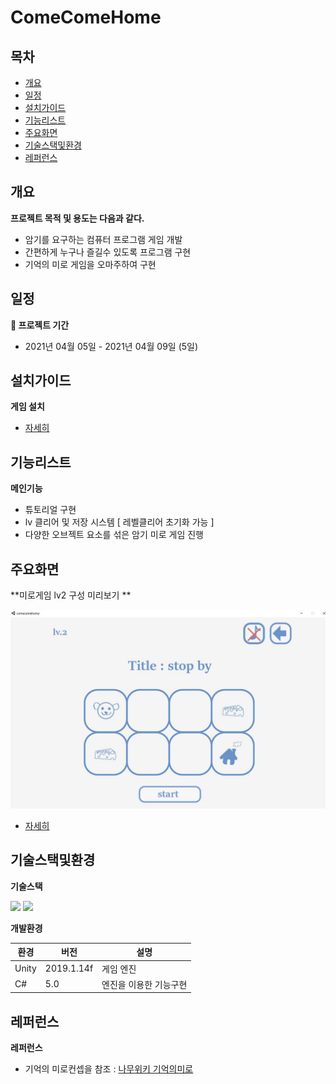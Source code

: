 # ComeComeHome
## 목차
  - [개요](#개요) 
  - [일정](#일정) 
  - [설치가이드](#설치가이드)
  - [기능리스트](#기능리스트)
  - [주요화면](#주요화면)
  - [기술스택및환경](#기술스택및환경)
  - [레퍼런스](#레퍼런스)

## 개요

**프로젝트 목적 및 용도는 다음과 같다.**
- 암기를 요구하는 컴퓨터 프로그램 게임 개발
- 간편하게 누구나 즐길수 있도록 프로그램 구현 
- 기억의 미로 게임을 오마주하여 구현



## 일정
**📆 프로젝트 기간**
- 2021년 04월 05일 - 2021년 04월 09일 (5일)



## 설치가이드
**게임 설치**
- [자세히](https://github.com/tekies09/ComeComeHome/tree/main/Program)


## 기능리스트
**메인기능**
- 튜토리얼 구현
- lv 클리어 및 저장 시스템 [ 레벨클리어 초기화 가능 ]
- 다양한 오브젝트 요소를 섞은 암기 미로 게임 진행 

## 주요화면
**미로게임 lv2 구성 미리보기 **  
  
![캡처](https://github.com/tekies09/ComeComeHome/blob/main/image/level2.JPG)

- [자세히](https://github.com/tekies09/ComeComeHome/tree/main/pages)

## 기술스택및환경

**기술스택**


<img src="https://img.shields.io/badge/Unity-FFFFFF?style=for-the-badge&logo=Unity&logoColor=black"> <img src="https://img.shields.io/badge/C Sharp-239120?style=for-the-badge&logo=C Sharp&logoColor=white">

**개발환경**

|환경|버전|설명|
|------|---|---|
| Unity | 2019.1.14f | 게임 엔진 |
| C# | 5.0 | 엔진을 이용한 기능구현 |


## 레퍼런스
**레퍼런스**
- 기억의 미로컨셉을 참조 : [나무위키 기억의미로](https://namu.wiki/w/%EB%8D%94%20%EC%A7%80%EB%8B%88%EC%96%B4%EC%8A%A4:%EB%B8%94%EB%9E%99%EA%B0%80%EB%84%B7/8%ED%99%94)



